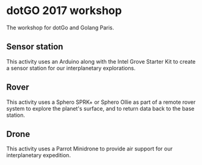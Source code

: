 # dotGO 2017 workshop

The workshop for dotGo and Golang Paris.

## Sensor station

This activity uses an Arduino along with the Intel Grove Starter Kit to create a sensor station for our interplanetary explorations.

## Rover

This activity uses a Sphero SPRK+ or Sphero Ollie as part of a remote rover system to explore the planet's surface, and to return data back to the base station.

## Drone

This activity uses a Parrot Minidrone to provide air support for our interplanetary expedition.
